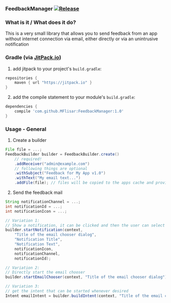 ### FeedbackManager [![Release](https://jitpack.io/v/MFlisar/FeedbackManager.svg)](https://jitpack.io/#MFlisar/FeedbackManager)

### What is it / What does it do?
This is a very small library that allows you to send feedback from an app without internet connection via email, either directly or via an unintrusive notification
 
### Gradle (via [JitPack.io](https://jitpack.io/))

1. add jitpack to your project's `build.gradle`:

```groovy
repositories {
	maven { url "https://jitpack.io" }
}
```

2. add the compile statement to your module's `build.gradle`:

```groovy
dependencies {
	compile 'com.github.MFlisar:FeedbackManager:1.0'
}
```

### Usage - General

1. Create a builder

```groovy
File file = ...;
FeedbackBuilder builder = FeedbackBuilder.create()
	// required!
	.addReceiver("admin@example.com")
	// following things are optional
	.withSubject("Feedback for My App v1.0")
	.withText("My email text...")
	.addFile(file); // files will be copied to the apps cache and provided via a simple cache file provider
```

2. Send the feedback mail

```groovy
String notificationChannel = ...;
int notificationId = ...;
int notificationIcon = ...;

// Variation 1:
// Show a notification, it can be clicked and then the user can select how he wants to send the feedback mail
builder.startNotification(context, 
	"Title of the email chooser dialog", 
	"Notification Title", 
	"Notification Text", 
	notificationIcon, 
	notificationChannel, 
	notificationId);

// Variation 2:
// Directly start the email chooser
builder.startEmailChooser(context, "Title of the email chooser dialog");

// Variation 3:
// get the intent that can be started whenever desired
Intent emailIntent = builder.buildIntent(context, "Title of the email chooser dialog");
```
